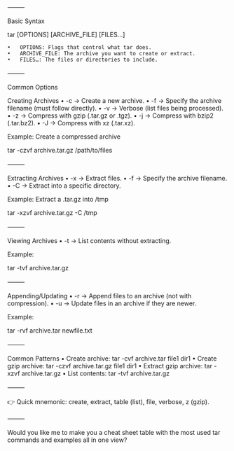 ⸻

Basic Syntax

tar [OPTIONS] [ARCHIVE_FILE] [FILES...]

	•	OPTIONS: Flags that control what tar does.
	•	ARCHIVE_FILE: The archive you want to create or extract.
	•	FILES…: The files or directories to include.

⸻

Common Options

Creating Archives
	•	-c → Create a new archive.
	•	-f → Specify the archive filename (must follow directly).
	•	-v → Verbose (list files being processed).
	•	-z → Compress with gzip (.tar.gz or .tgz).
	•	-j → Compress with bzip2 (.tar.bz2).
	•	-J → Compress with xz (.tar.xz).

Example: Create a compressed archive

tar -czvf archive.tar.gz /path/to/files


⸻

Extracting Archives
	•	-x → Extract files.
	•	-f → Specify the archive filename.
	•	-C → Extract into a specific directory.

Example: Extract a .tar.gz into /tmp

tar -xzvf archive.tar.gz -C /tmp


⸻

Viewing Archives
	•	-t → List contents without extracting.

Example:

tar -tvf archive.tar.gz


⸻

Appending/Updating
	•	-r → Append files to an archive (not with compression).
	•	-u → Update files in an archive if they are newer.

Example:

tar -rvf archive.tar newfile.txt


⸻

Common Patterns
	•	Create archive: tar -cvf archive.tar file1 dir1
	•	Create gzip archive: tar -czvf archive.tar.gz file1 dir1
	•	Extract gzip archive: tar -xzvf archive.tar.gz
	•	List contents: tar -tvf archive.tar.gz

⸻

👉 Quick mnemonic: create, extract, table (list), file, verbose, z (gzip).

⸻

Would you like me to make you a cheat sheet table with the most used tar commands and examples all in one view?
